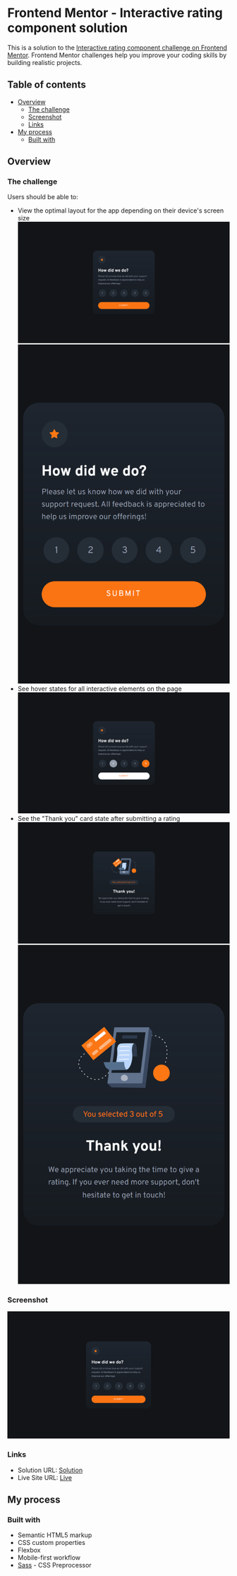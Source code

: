 # Frontend Mentor - Interactive rating component solution

This is a solution to the [Interactive rating component challenge on Frontend Mentor](https://www.frontendmentor.io/challenges/interactive-rating-component-koxpeBUmI). Frontend Mentor challenges help you improve your coding skills by building realistic projects. 

## Table of contents

- [Overview](#overview)
  - [The challenge](#the-challenge)
  - [Screenshot](#screenshot)
  - [Links](#links)
- [My process](#my-process)
  - [Built with](#built-with)

## Overview

### The challenge

Users should be able to:

- View the optimal layout for the app depending on their device's screen size
![](./result/submit-desktop.png)
![](./result/submit-mobile.png)
- See hover states for all interactive elements on the page
![](./result/hover-states.png)
- See the "Thank you" card state after submitting a rating
![](./result/thanks-desktop.png)
![](./result/thanks-mobile.png)

### Screenshot
![](./screenshot.jpg)

### Links

- Solution URL: [Solution](https://github.com/CyrusKabir/front-end-mentor/tree/main/interactive-rating-card)
- Live Site URL: [Live](https://cyruskabir.github.io/front-end-mentor/interactive-rating-card)

## My process

### Built with

- Semantic HTML5 markup
- CSS custom properties
- Flexbox
- Mobile-first workflow
- [Sass](https://sass-lang.com/) - CSS Preprocessor
